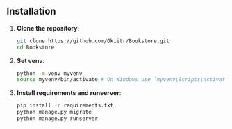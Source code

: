 ## Installation

1. **Clone the repository**:
   ```bash
   git clone https://github.com/Okiitr/Bookstore.git
   cd Bookstore
   
2. **Set venv**:
   ```bash
   python -m venv myvenv
   source myvenv/bin/activate # On Windows use `myvenv\Scripts\activate`
   
4. **Install requirements and runserver**:
   ```bash
   pip install -r requirements.txt
   python manage.py migrate
   python manage.py runserver
